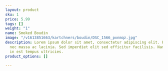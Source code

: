 ```yaml
---
layout: product
sku: 1
price: 5.99
tags: []
weight: "1"
name: Smoked Boudin
image: "/v1613851663/kartchners/boudin/DSC_1566_pxnmqz.jpg"
description: Lorem ipsum dolor sit amet, consectetur adipiscing elit. Fusce dictum
  nec massa ac lacinia. Sed imperdiet elit sed efficitur facilisis. Nam posuere turpis
  in est tempus ultricies.
product_options: []

---
```

